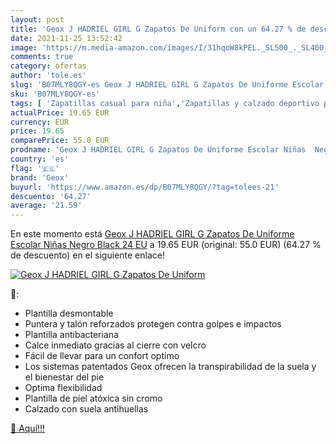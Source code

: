 ```yaml
---
layout: post
title: 'Geox J HADRIEL GIRL G Zapatos De Uniform con un 64.27 % de descuento'
date: 2021-11-25 13:52:42
image: 'https://m.media-amazon.com/images/I/31hqoW8kPEL._SL500_._SL400_.jpg'
comments: true
category: ofertas
author: 'tole.es'
slug: 'B07MLY8QGY-es Geox J HADRIEL GIRL G Zapatos De Uniforme Escolar Niñas...'
sku: 'B07MLY8QGY-es'
tags: [ 'Zapatillas casual para niña','Zapatillas y calzado deportivo para niña','Zapatos','Zapatos - Niñas','Zapatos y complementos','escolar','geox', ]
actualPrice: 19.65 EUR
currency: EUR
price: 19.65
comparePrice: 55.0 EUR
prodname: 'Geox J HADRIEL GIRL G Zapatos De Uniforme Escolar Niñas  Negro  Black   24 EU'
country: 'es'
flag: '🇪🇸'
brand: 'Geox'
buyurl: 'https://www.amazon.es/dp/B07MLY8QGY/?tag=tolees-21'
descuento: '64.27'
average: '21.59'
---
```


En este momento está [Geox J HADRIEL GIRL G Zapatos De Uniforme Escolar Niñas  Negro  Black   24 EU](https://www.amazon.es/dp/B07MLY8QGY/?tag=tolees-21) a 19.65 EUR (original: 55.0 EUR) (64.27 %  de descuento) en el siguiente enlace!

[![Geox J HADRIEL GIRL G Zapatos De Uniform](https://m.media-amazon.com/images/I/31hqoW8kPEL._SL500_._SL400_.jpg)](https://www.amazon.es/dp/B07MLY8QGY/?tag=tolees-21)

🔎:

- Plantilla desmontable
- Puntera y talón reforzados protegen contra golpes e impactos
- Plantilla antibacteriana
- Calce inmediato gracias al cierre con velcro
- Fácil de llevar para un confort optimo
- Los sistemas patentados Geox ofrecen la transpirabilidad de la suela y el bienestar del pie
- Optima flexibilidad
- Plantilla de piel atóxica sin cromo
- Calzado con suela antihuellas

[🛒 Aquí!!!](https://www.amazon.es/dp/B07MLY8QGY/?tag=tolees-21)
